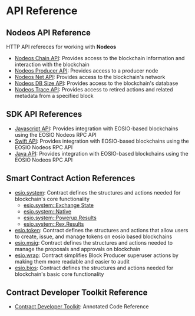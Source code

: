# API Reference #

## Nodeos API Reference ##

HTTP API refereces for working with **Nodeos**
- [Nodeos Chain API](/reference/mandel-plugins/chain_api.html): Provides access to the blockchain information and interaction with the blockchain
- [Nodeos Producer API](/reference/mandel-plugins/producer_api.html): Provides access to a producer node
- [Nodeos Net API](/reference/mandel-plugins/net_api.html): Provides access to the blockchain's network
- [Nodeos DB Size API](/reference/mandel-plugins/db_size_api.html): Provides access to the blockchain's database
- [Nodeos Trace API](/reference/mandel-plugins/trace_api.html): Provides access to retired actions and related metadata from a specified block


## SDK API References ##
- [Javascript API](/eosdocs/client-side/jsdocs/modules): Provides integration with EOSIO-based blockchains using the EOSIO Nodeos RPC API
- [Swift API](/eosdocs/client-side/swiftdocs/): Provides integration with EOSIO-based blockchains using the EOSIO Nodeos RPC API
- [Java API](/reference/javadocs): Provides integration with EOSIO-based blockchains using the EOSIO Nodeos RPC API

## Smart Contract Action References ##

- [esio.system](/reference/mandel-contracts/classeosiosystem_1_1system__contract.html): Contract defines the structures and actions needed for blockchain's core functionality
    - [esio.system::Exchange State](/reference/mandel-contracts/structeosiosystem_1_1exchange__state.html)
    - [esio.system::Native](/reference/mandel-contracts/classeosiosystem_1_1native.html)
    - [esio.system::Powerup.Results](/reference/mandel-contracts/classpowup__results.html)
    - [esio.system::Rex.Results](/reference/mandel-contracts/classrex__results.html)
- [esio.token](/reference/mandel-contracts/classeosio_1_1token.html): Contract defines the structures and actions that allow users to create, issue, and manage tokens on eosio based blockchains
- [esio.msig](/reference/mandel-contracts/classeosio_1_1multisig.html): Contract defines the structures and actions needed to manage the proposals and approvals on blockchain
- [esio.wrap](/reference/mandel-contracts/classeosio_1_1wrap.html): Contract simplifies Block Producer superuser actions by making them more readable and easier to audit
- [esio.bios](/reference/mandel-contracts/classeosiobios_1_1bios.html): Contract defines the structures and actions needed for blockchain's basic core functionality

## Contract Developer Toolkit Reference ##
- [Contract Developer Toolkit](/reference/mandel-cdt/annotated.html): Annotated Code Reference
